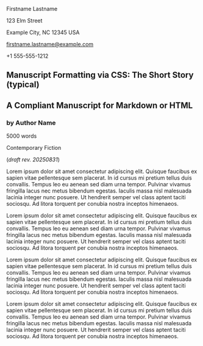 <!--
Template: short story, typical
-->

<style>
    /*
    @import url("https://toddwarner.io/pub/css/manuscript-css/manuscript-3.0.css");
    */
    @import url("../../manuscript-3.0.css");
    :root {
        --m-marginalia: "Lastname / Short-form Prose / " counter(page);
    }
</style>

<div id="vpage">
<article id="manuscript">

<div id="m-contact">

Firstname Lastname

123 Elm Street

Example City, NC 12345 USA

firstname.lastname@example.com

+1 555-555-1212

</div>
<div class="m-header">

# Manuscript Formatting via CSS: The Short Story (typical)

## A Compliant Manuscript for Markdown or HTML

### by Author Name

<div class="m-facts">

5000 words

Contemporary Fiction

(_draft rev. 20250831_)

</div></div>

<section class="m-scene">

Lorem ipsum dolor sit amet consectetur adipiscing elit. Quisque faucibus ex
sapien vitae pellentesque sem placerat. In id cursus mi pretium tellus duis
convallis. Tempus leo eu aenean sed diam urna tempor. Pulvinar vivamus
fringilla lacus nec metus bibendum egestas. Iaculis massa nisl malesuada
lacinia integer nunc posuere. Ut hendrerit semper vel class aptent taciti
sociosqu. Ad litora torquent per conubia nostra inceptos himenaeos.

Lorem ipsum dolor sit amet consectetur adipiscing elit. Quisque faucibus ex
sapien vitae pellentesque sem placerat. In id cursus mi pretium tellus duis
convallis. Tempus leo eu aenean sed diam urna tempor. Pulvinar vivamus
fringilla lacus nec metus bibendum egestas. Iaculis massa nisl malesuada
lacinia integer nunc posuere. Ut hendrerit semper vel class aptent taciti
sociosqu. Ad litora torquent per conubia nostra inceptos himenaeos.

</section>
<section class="m-scene">

Lorem ipsum dolor sit amet consectetur adipiscing elit. Quisque faucibus ex
sapien vitae pellentesque sem placerat. In id cursus mi pretium tellus duis
convallis. Tempus leo eu aenean sed diam urna tempor. Pulvinar vivamus
fringilla lacus nec metus bibendum egestas. Iaculis massa nisl malesuada
lacinia integer nunc posuere. Ut hendrerit semper vel class aptent taciti
sociosqu. Ad litora torquent per conubia nostra inceptos himenaeos.

Lorem ipsum dolor sit amet consectetur adipiscing elit. Quisque faucibus ex
sapien vitae pellentesque sem placerat. In id cursus mi pretium tellus duis
convallis. Tempus leo eu aenean sed diam urna tempor. Pulvinar vivamus
fringilla lacus nec metus bibendum egestas. Iaculis massa nisl malesuada
lacinia integer nunc posuere. Ut hendrerit semper vel class aptent taciti
sociosqu. Ad litora torquent per conubia nostra inceptos himenaeos.

</section> <!--end last scene -->

</article>
</div>
